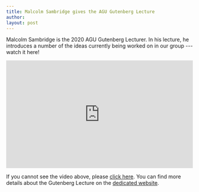 ```yaml
---
title: Malcolm Sambridge gives the AGU Gutenberg Lecture
author: 
layout: post
---
```

Malcolm Sambridge is the 2020 AGU Gutenberg Lecturer. In his lecture, he introduces a number of the ideas currently being worked on in our group --- watch it here!

<iframe width="100%" height="290" src="https://www.youtube.com/embed/P9SdE0XMeqs" title="YouTube video player" frameborder="0" allow="accelerometer; autoplay; clipboard-write; encrypted-media; gyroscope; picture-in-picture" allowfullscreen></iframe>

If you cannot see the video above, please [click here](https://www.youtube.com/watch?v=P9SdE0XMeqs). You can find more details about the Gutenberg Lecture on the [dedicated website](http://www.inlab.org.au/gutenberg).